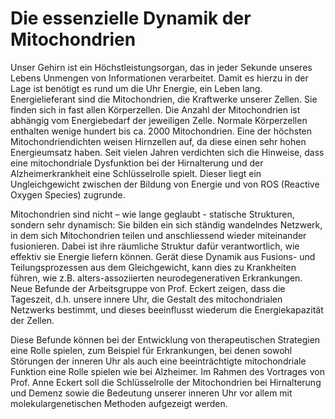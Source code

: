 # Die essenzielle Dynamik der Mitochondrien
<!-- description: Unser Gehirn benötigt als Höchstleistungsorgan rund um die Uhr Energie, die von Mitochondrien -->
<!-- category: Vorträge -->
<!-- tags: Mitochondrium, Gehirn, Neurodegeneration, Biologie -->
<!-- coverImage: http://www.ngib.ch/typo3temp/focuscrop/6a2a8f95f9bf21ac08deafaec27b335ed658c8d9-fp-8-3-0-0.png -->
<!-- speaker: Prof. Dr. Anne Eckert -->
<!-- affiliation: Psychiatrische Kliniken, Universität Basel -->
<!-- eventdate: 2018-12-06 -->
<!-- eventtime: 18:30 - 20:00 -->
<!-- location: Aula des Naturhistorischen Museums Basel, Augustinergasse 2 -->

Unser Gehirn ist ein Höchstleistungsorgan, das in jeder Sekunde unseres Lebens Unmengen von Informationen verarbeitet. Damit es hierzu in der Lage ist benötigt es rund um die Uhr Energie, ein Leben lang. Energielieferant sind die Mitochondrien, die Kraftwerke unserer Zellen. Sie finden sich in fast allen Körperzellen. Die Anzahl der Mitochondrien ist abhängig vom Energiebedarf der jeweiligen Zelle. Normale Körperzellen enthalten wenige hundert bis ca. 2000 Mitochondrien. Eine der höchsten Mitochondriendichten weisen Hirnzellen auf, da diese einen sehr hohen Energieumsatz haben. Seit vielen Jahren verdichten sich die Hinweise, dass eine mitochondriale Dysfunktion bei der Hirnalterung und der Alzheimerkrankheit eine Schlüsselrolle spielt. Dieser liegt ein Ungleichgewicht zwischen der Bildung von Energie und von ROS (Reactive Oxygen Species) zugrunde.

Mitochondrien sind nicht – wie lange geglaubt - statische Strukturen, sondern sehr dynamisch: Sie bilden ein sich ständig wandelndes Netzwerk, in dem sich Mitochondrien teilen und anschliessend wieder miteinander fusionieren. Dabei ist ihre räumliche Struktur dafür verantwortlich, wie effektiv sie Energie liefern können. Gerät diese Dynamik aus Fusions- und Teilungsprozessen aus dem Gleichgewicht, kann dies zu Krankheiten führen, wie z.B. alters-assoziierten neurodegenerativen Erkrankungen. Neue Befunde der Arbeitsgruppe von Prof. Eckert zeigen, dass die Tageszeit, d.h. unsere innere Uhr,  die Gestalt des mitochondrialen Netzwerks bestimmt, und dieses beeinflusst wiederum die Energiekapazität der Zellen.

Diese Befunde können bei der Entwicklung von therapeutischen Strategien eine Rolle spielen, zum Beispiel für Erkrankungen, bei denen sowohl Störungen der inneren Uhr als auch eine beeinträchtigte mitochondriale Funktion eine Rolle spielen wie bei Alzheimer. Im Rahmen des Vortrages von Prof. Anne Eckert soll die Schlüsselrolle der Mitochondrien bei Hirnalterung und Demenz sowie die Bedeutung unserer inneren Uhr vor allem mit molekulargenetischen Methoden aufgezeigt werden.
